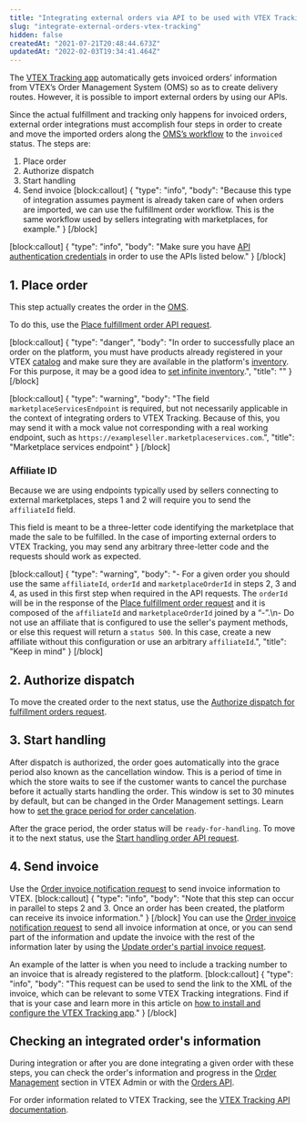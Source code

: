 ```yaml
---
title: "Integrating external orders via API to be used with VTEX Tracking"
slug: "integrate-external-orders-vtex-tracking"
hidden: false
createdAt: "2021-07-21T20:48:44.673Z"
updatedAt: "2022-02-03T19:34:41.464Z"
---
```

The [VTEX Tracking app](https://help.vtex.com/en/tutorial/visao-geral-vtex-tracking--1uDRquVudbPuoK05MtbZGh#) automatically gets invoiced orders’ information from VTEX’s Order Management System (OMS) so as to create delivery routes. However, it is possible to import external orders by using our APIs.

Since the actual fulfillment and tracking only happens for invoiced orders, external order integrations must accomplish four steps in order to create and move the imported orders along the [OMS’s workflow](https://help.vtex.com/en/tutorial/fluxo-de-pedido--tutorials_196#) to the `invoiced` status. The steps are:

1. Place order
2. Authorize dispatch
3. Start handling
4. Send invoice
[block:callout]
{
  "type": "info",
  "body": "Because this type of integration assumes payment is already taken care of when orders are imported, we can use the fulfillment order workflow. This is the same workflow used by sellers integrating with marketplaces, for example."
}
[/block]

[block:callout]
{
  "type": "info",
  "body": "Make sure you have [API authentication credentials](https://developers.vtex.com/vtex-rest-api/docs/getting-started-authentication) in order to use the APIs listed below."
}
[/block]
## 1. Place order

This step actually creates the order in the [OMS](https://help.vtex.com/en/tutorial/lista-de-pedidos--tutorials_200#).

To do this, use the [Place fulfillment order API request](https://developers.vtex.com/vtex-rest-api/reference/place-fulfillment-order).

[block:callout]
{
  "type": "danger",
  "body": "In order to successfully place an order on the platform, you must have products already registered in your VTEX [catalog](https://help.vtex.com/tracks/catalog-101--5AF0XfnjfWeopIFBgs3LIQ#) and make sure they are available in the platform's [inventory](https://help.vtex.com/en/tutorial/managing-stock-items--tutorials_139#). For this purpose, it may be a good idea to [set infinite inventory](https://help.vtex.com/en/tutorial/managing-stock-items--tutorials_139#inventory-table-fields).",
  "title": ""
}
[/block]

[block:callout]
{
  "type": "warning",
  "body": "The field `marketplaceServicesEndpoint` is required, but not necessarily applicable in the context of integrating orders to VTEX Tracking. Because of this, you may send it with a mock value not corresponding with a real working endpoint, such as `https://exampleseller.marketplaceservices.com`.",
  "title": "Marketplace services endpoint"
}
[/block]
### Affiliate ID

Because we are using endpoints typically used by sellers connecting to external marketplaces, steps 1 and 2 will require you to send the `affiliateId` field. 

This field is meant to be a three-letter code identifying the marketplace that made the sale to be fulfilled. In the case of importing external orders to VTEX Tracking, you may send any arbitrary three-letter code and the requests should work as expected.

[block:callout]
{
  "type": "warning",
  "body": "- For a given order you should use the same `affiliateId`, `orderId` and `marketplaceOrderId` in steps 2, 3 and 4, as used in this first step when required in the API requests. The `orderId` will be in the response of the [Place fulfillment order request](https://developers.vtex.com/vtex-rest-api/reference/place-fulfillment-order) and it is composed of the `affiliateId` and `marketplaceOrderId` joined by a “-”.\n- Do not use an affiliate that is configured to use the seller's payment methods, or else this request will return a `status 500`. In this case, create a new affiliate without this configuration or use an arbitrary `affiliateId`.",
  "title": "Keep in mind"
}
[/block]
## 2. Authorize dispatch

To move the created order to the next status, use the [Authorize dispatch for fulfillment orders request](https://developers.vtex.com/vtex-rest-api/reference/authorize-dispatch-for-fulfillment-order).


## 3. Start handling

After dispatch is authorized, the order goes automatically into the grace period also known as the cancellation window. This is a period of time in which the store waits to see if the customer wants to cancel the purchase before it actually starts handling the order. This window is set to 30 minutes by default, but can be changed in the Order Management settings. Learn how to [set the grace period for order cancelation](https://help.vtex.com/en/tutorial/setting-the-grace-period-for-order-cancellation--jYFdnPDtNm4WCEkYWqqC#).

After the grace period, the order status will be `ready-for-handling`. To move it to the next status, use the [Start handling order API request](https://developers.vtex.com/vtex-rest-api/reference/starthandling).


## 4. Send invoice 

Use the [Order invoice notification request](https://developers.vtex.com/vtex-rest-api/reference/invoicenotification) to send invoice information to VTEX.
[block:callout]
{
  "type": "info",
  "body": "Note that this step can occur in parallel to steps 2 and 3. Once an order has been created, the platform can receive its invoice information."
}
[/block]
You can use the [Order invoice notification request](https://developers.vtex.com/vtex-rest-api/reference/invoicenotification) to send all invoice information at once, or you can send part of the information and update the invoice with the rest of the information later by using the  [Update order's partial invoice request](https://developers.vtex.com/vtex-rest-api/reference/updatepartialinvoicesendtrackingnumber).

An example of the latter is when you need to include a tracking number to an invoice that is already registered to the platform.
[block:callout]
{
  "type": "info",
  "body": "This request can be used to send the link to the XML of the invoice, which can be relevant to some VTEX Tracking integrations. Find if that is your case and learn more in this article on [how to install and configure the VTEX Tracking app](https://help.vtex.com/pt/tutorial/how-to-install-and-setup-the-vtex-tracking-app-on-your-vtex-admin--3ejuFsJ1m0r08cT6afpIPf#)."
}
[/block]
## Checking an integrated order's information

During integration or after you are done integrating a given order with these steps, you can check the order's information and progress in the [Order Management](https://help.vtex.com/en/category/orders-management--2663q96EyQuYc20y0yYAEE#) section in VTEX Admin or with the [Orders API](https://developers.vtex.com/vtex-rest-api/reference/orders).

For order information related to VTEX Tracking, see the [VTEX Tracking API documentation](https://developers.vtex.com/vtex-rest-api/reference/vtex-tracking-overview).